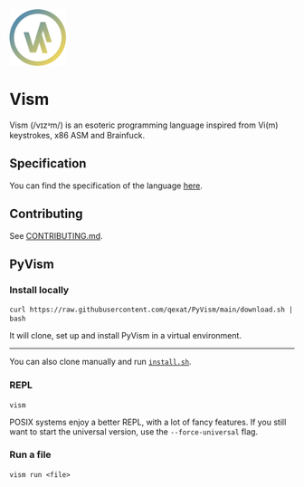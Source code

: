 <img src="./assets/logo/pyvism.svg" width="100" height="100" alt="Vism logo" />

# Vism

Vism (/vɪzᵊm/) is an esoteric programming language inspired from Vi(m) keystrokes, x86 ASM and Brainfuck.

## Specification

You can find the specification of the language [here](https://github.com/qexat/vism).

## Contributing

See [CONTRIBUTING.md](./.github/CONTRIBUTING.md).

## PyVism

### Install locally

```
curl https://raw.githubusercontent.com/qexat/PyVism/main/download.sh | bash
```

It will clone, set up and install PyVism in a virtual environment.

---

You can also clone manually and run [`install.sh`](./install.sh).

### REPL

```
vism
```

POSIX systems enjoy a better REPL, with a lot of fancy features.
If you still want to start the universal version, use the `--force-universal` flag.

### Run a file

```
vism run <file>
```
